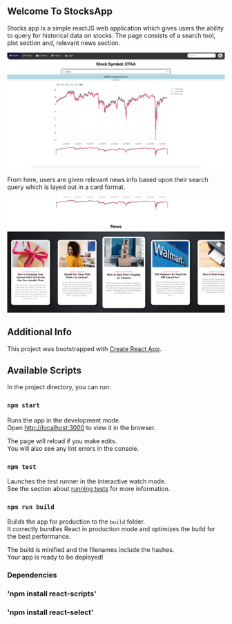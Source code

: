 
## Welcome To StocksApp 

Stocks app is a simple reactJS web application which gives users the ability to query for historical data on stocks. The page consists of a search tool, plot section and, relevant news section. 

![image](images/StocksJS.png)

From here, users are given relevant news info based upon their search query which is layed out in a card format.

![image](images/StockJSRelevantNews.png)


## Additional Info

This project was bootstrapped with [Create React App](https://github.com/facebook/create-react-app).

## Available Scripts

In the project directory, you can run:

### `npm start`

Runs the app in the development mode.<br>
Open [http://localhost:3000](http://localhost:3000) to view it in the browser.

The page will reload if you make edits.<br>
You will also see any lint errors in the console.

### `npm test`

Launches the test runner in the interactive watch mode.<br>
See the section about [running tests](https://facebook.github.io/create-react-app/docs/running-tests) for more information.

### `npm run build`

Builds the app for production to the `build` folder.<br>
It correctly bundles React in production mode and optimizes the build for the best performance.

The build is minified and the filenames include the hashes.<br>
Your app is ready to be deployed!

### Dependencies
### 'npm install react-scripts'
### 'npm install react-select'
